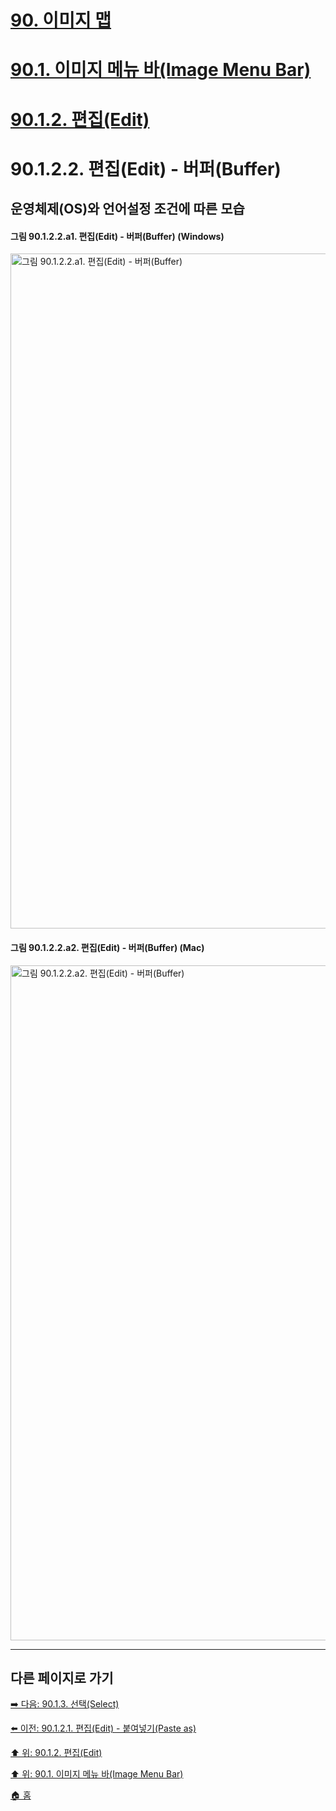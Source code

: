 # [90. 이미지 맵](./90-00-image-map.md)
# [90.1. 이미지 메뉴 바(Image Menu Bar)](./90-01-00-image-menu-bar.md)
# [90.1.2. 편집(Edit)](./90-01-02-edit.md)
# 90.1.2.2. 편집(Edit) - 버퍼(Buffer)
## 운영체제(OS)와 언어설정 조건에 따른 모습
#### 그림 90.1.2.2.a1. 편집(Edit) - 버퍼(Buffer) (Windows)
<img width="1080" alt="그림 90.1.2.2.a1. 편집(Edit) - 버퍼(Buffer)" environment="MacOS:Sonoma 14.2.1 GIMP 2.10.36" src="https://github.com/wonder13662/gimp/assets/15767104/c00b6971-8d62-42ef-9617-07e5f1792c0b">

#### 그림 90.1.2.2.a2. 편집(Edit) - 버퍼(Buffer) (Mac)
<img width="1080" alt="그림 90.1.2.2.a2. 편집(Edit) - 버퍼(Buffer)" environment="MacOS:Sonoma 14.2.1 GIMP 2.10.36" src="https://github.com/wonder13662/gimp/assets/15767104/d15add5c-b9dc-40c2-8621-9483554e1856">

***

## 다른 페이지로 가기

[➡️ 다음: 90.1.3. 선택(Select)](./90-01-03-select.md)

[⬅️ 이전: 90.1.2.1. 편집(Edit) - 붙여넣기(Paste as)](./90-01-02-editx-01-paste_as.md)

[⬆️ 위: 90.1.2. 편집(Edit)](./90-01-02-edit.md)

[⬆️ 위: 90.1. 이미지 메뉴 바(Image Menu Bar)](./90-01-00-image-menu-bar.md)

[🏠 홈](./00-home.md)
